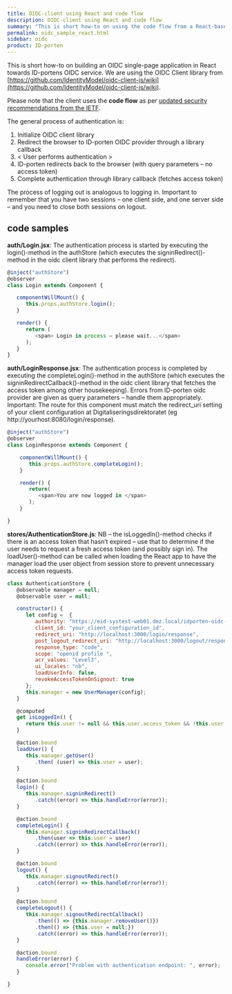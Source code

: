 ```yaml
---
title: OIDC-client using React and code flow
description: OIDC-client using React and code flow
summary: "This is short how-to on using the code flow from a React-based javascript OIDC-client."
permalink: oidc_sample_react.html
sidebar: oidc
product: ID-porten
---
```



This is short how-to on building an OIDC single-page application in React towards   ID-portens OIDC service. We are using the OIDC Client library from [https://github.com/IdentityModel/oidc-client-js/wiki](https://github.com/IdentityModel/oidc-client-js/wiki).

Please note that the client uses the **code flow** as per [updated security recommendations from the IETF](https://tools.ietf.org/html/draft-ietf-oauth-browser-based-apps-00#section-4).


The general process of authentication is:
1.	Initialize OIDC client library
2.	Redirect the browser to ID-porten OIDC provider through a library callback
3.	< User performs authentication >
4.	ID-porten redirects back to the browser (with query parameters – no access token)
5.	Complete authentication through library callback (fetches access token)

The process of logging out is analogous to logging in. Important to remember that you have two sessions – one client side, and one server side – and you need to close both sessions on logout.

## code samples


**auth/Login.jsx**: The authentication process is started by executing the login()-method in the authStore (which executes the signinRedirect()-method in the oidc client library that performs the redirect).

```js
@inject("authStore")
@observer
class Login extends Component {

   componentWillMount() {
      this.props.authStore.login();
   }

   render() {
      return (
         <span> Login in process – please wait...</span>
      );
   }
}
```


**auth/LoginResponse.jsx**: The authentication process is completed by executing the completeLogin()-method in the authStore (which executes the signinRedirectCallback()-method in the oidc client library that fetches the access token among other housekeeping). Errors from ID-porten oidc provider are given as query parameters – handle them appropriately. Important: The route for this component must match the redirect_uri setting of your client configuration at Digitaliseringsdirektoratet (eg http://yourhost:8080/login/response).
```js
@inject("authStore")
@observer
class LoginResponse extends Component {

    componentWillMount() {
       this.props.authStore.completeLogin();
    }

    render() {
       return(
          <span>You are now logged in </span>
       );
    }

}
```

**stores/AuthenticationStore.js**: NB – the isLoggedIn()-method checks if there is an access token that hasn’t expired – use that to determine if the user needs to request a fresh access token (and possibly sign in). The loadUser()-method can be called when loading the React app to have the manager load the user object from session store to prevent unnecessary access token requests.

```js
class AuthenticationStore {
   @observable manager = null;
   @observable user = null;

   constructor() {
      let config =  {
         authority: "https://eid-systest-web01.dmz.local/idporten-oidc-provider",
         client_id: "your_client_configuration_id",
         redirect_uri: "http://localhost:3000/login/response",
         post_logout_redirect_uri: "http://localhost:3000/logout/response",
         response_type: "code",
         scope: "openid profile ",
         acr_values: "Level3",
         ui_locales: "nb",
         loadUserInfo: false,
         revokeAccessTokenOnSignout: true
      };
      this.manager = new UserManager(config);
   }

   @computed
   get isLoggedIn() {
      return this.user != null && this.user.access_token && !this.user.expired;
   }

   @action.bound
   loadUser() {
      this.manager.getUser()
         .then( (user) => this.user = user);
   }

   @action.bound
   login() {
      this.manager.signinRedirect()
         .catch((error) => this.handleError(error));
   }

   @action.bound
   completeLogin() {
      this.manager.signinRedirectCallback()
         .then(user => this.user = user)
         .catch((error) => this.handleError(error));
   }

   @action.bound
   logout() {
      this.manager.signoutRedirect()
         .catch((error) => this.handleError(error));
   }

   @action.bound
   completeLogout() {
      this.manager.signoutRedirectCallback()
         .then(() => {this.manager.removeUser()})
         .then(() => {this.user = null;})
         .catch((error) => this.handleError(error));
   }

   @action.bound
   handleError(error) {
      console.error("Problem with authentication endpoint: ", error);
   }

}
```
